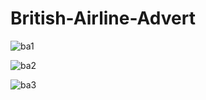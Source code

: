 # British-Airline-Advert

![ba1](https://cloud.githubusercontent.com/assets/24863000/26019361/c0760028-376c-11e7-8ab7-06da8a8aa5ed.png)

![ba2](https://cloud.githubusercontent.com/assets/24863000/26019360/c0708ac6-376c-11e7-8a02-833eee91fe3c.png)

![ba3](https://cloud.githubusercontent.com/assets/24863000/26019359/c062119e-376c-11e7-949c-470a970b8f4c.png)
